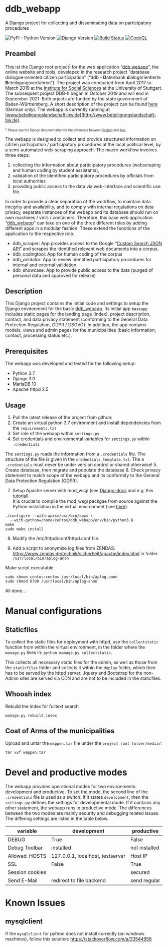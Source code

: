 # ddb_webapp
A Django project for collecting and disseminating data on participatory procedures

![PyPI - Python Version](https://img.shields.io/pypi/pyversions/Django.svg) ![Django Version](https://img.shields.io/badge/Django-3.0-blue.svg) [![Build Status](https://travis-ci.org/uweremer/ddb_webapp.svg?branch=master)](https://travis-ci.org/uweremer/ddb_webapp) [![CodeQL](https://github.com/uweremer/ddb_webapp/actions/workflows/codeql-analysis.yml/badge.svg)](https://github.com/uweremer/ddb_webapp/actions/workflows/codeql-analysis.yml)

## Preambel
This ist the Django root project<sup>[1](#myfootnote1)</sup> for the web application “[ddb webapp](https://github.com/uweremer/ddb_webapp)”, the online website and tools, developed in the research project “database dialogue-oriented citizen participation” (“ddb - **D**atenbank **d**ialogorientierte **B**eteiligungsverfahren”). The project was conducted from April 2017 to March 2019 at the [Institute for Social Sciences]( https://www.sowi.uni-stuttgart.de/index.html) at the University of Stuttgart. The subsequent project DDB-II began in October 2019 and will end in September 2021. Both prjects are funded by the state government of Baden-Württemberg. A short description of the project can be found [here](https://www.sowi.uni-stuttgart.de/abteilungen/ps/forschung/dbb/) (German only). The webapp is currently running at [www.beteiligungslandschaft-bw.de](http://www.beteiligungslandschaft-bw.de).

<sub><sup>
<a name="myfootnote1"><sup>1</sup></a>: Please see the Django documentation for the difference between  [Project]( https://docs.djangoproject.com/en/2.2/intro/tutorial01/#creating-a-project) and [App](https://docs.djangoproject.com/en/2.2/intro/tutorial01/#creating-the-polls-app).</sup></sub>

The webapp is designed to collect and provide structured information on citizen participation / participatory procedures at the local political level, by a semi-automated web-scraping approach.
The macro workflow involves three steps: 
1. collecting the information about participatory procedures (webscraping and human coding by student assistants), 
2. validation of the identified participatory procedures by officials from local authorities
3. providing public access to the data via web-interface and scientific use file.

In order to provide a clear separation of the workflow, to maintain data integrity and availability, and to comply with internal regulations on data privacy, separate instances of the webapp and its database should run on own machines / vm’s / containers.
Therefore, this base web application “[ddb_webapp]( https://github.com/uweremer/ddb_webapp)” can take on one of the three different roles by adding different apps in a modular fashion. These extend the functions of the application to the respective role.

- ddb_scraper: App provides access to the Google “[Custom Search JSON API]( https://developers.google.com/custom-search/)” and scrapes the identified relevant web documents into a corpus.
- ddb_codingtool: App for human coding of the corpus 
- ddb_validator: App to review identified participatory procedures for internal and external validation
- ddb_showcase: App to provide public access to the data (purged of personal data and approved for release) 


## Description
This Django project contains the initial code and settings to setup the Django environment for the basic [ddb_webapp]( https://github.com/uweremer/ddb_webapp). Its initial app `baseapp` includes static pages for the landing page (index), project description, contact, and data privacy statement (conforming to the General Data Protection Regulation, GDPR / DSGVO). In addition, the app contains models, views and admin pages for the municipalities (basic information, contact, processing status etc.).  


## Prerequisites
The webapp was developed and tested for the following setup:


- Python 3.7  
- Django 3.0  
- MariaDB 10  
- Apache httpd 2.5  


## Usage
1. Pull the latest release of the project from github: 
2. Create an virtual python 3.7 environment and install dependencies from the `requirements.txt`
3. Set role of the webapp within `settings.py`
4. Set credentials and environmental variables for `settings.py` within `.credentials`

The `settings.py` reads the information from a `.credentials` file. The structure of the file is given in the `credentials_template.txt`. The a `.credentials` must never be under version control or shared otherwise!
5. Create database, then migrate and populate the database 
6. Check privacy statement to match scope of the webapp and its conformity to the General Data Protection Regulation (GDPR).  

7. Setup Apache server with mod_wsgi (see [Django-docs](https://docs.djangoproject.com/en/3.0/howto/deployment/wsgi/modwsgi/) and e.g. this [tutorial](https://www.digitalocean.com/community/tutorials/how-to-serve-django-applications-with-apache-and-mod_wsgi-on-ubuntu-14-04))  
It is crucial to compile the mod_wsgi packgae from source against the Python installation in the virtual environment (see [here](https://modwsgi.readthedocs.io/en/master/user-guides/quick-installation-guide.html#apache-requirements)).

```
./configure --with-apxs=/usr/bin/apxs \
  --with-python=/home/centos/ddb_webapp/env/bin/python3.6
make 
sudo make install
```

8. Modify the /etc/httpd/conf/httpd.conf file. 


9. Add a script to anonymize log files from ZENDAS: https://www.zendas.de/technik/sicherheit/apache/index.html in folder `/usr/local/bin/aplog-anon`

Make script executable
```
sudo chown centos:centos /usr/local/bin/aplog-anon
sudo chmod 0700 /usr/local/bin/aplog-anon
```




All done...

# Manual configurations

## Staticfiles

To collect the static files for deployment with httpd, use the `collectstatic` function from within the virtual environment, in the folder where the `manage.py` lives in: `python manage.py collectstatic`.

This collects all necessary static files for the admin, as well as those from the `staticfiles` folder and collects it within the `deploy` folder, which then has to be served by the httpd server. Jquery and Bootstrap for the non-Admin sites are served via CDN and are not to be included in the staticfiles.


## Whoosh index

Rebuild the index for fulltext search
```
manage.py rebuild_index
```

## Coat of Arms of the municipalities
Upload and untar the `wappen.tar` file under the `project root folder/media/`: 

```
tar xvf wappen.tar 
```


# Devel and productive modes

The webapp provides operational modes for two environments: development and productive. To set the mode, the second line of the `.credentials` file is used as a switch. If it states `development`, then the `settings.py` defines the settings for developmental mode. If it contains any other statement, the webapp runs in productive mode. The differences between the two modes are mainly security and debugging related issues. The differing settings are listed in the table below.

variable | development | productive
---------|-------------|-----------
DEBUG | True | False
Debug Toolbar | installed | not installed
Allowed_HOSTS | 127.0.0.1, localhost, testserver | Host IP
SSL | False | True  
Session cookies | | secured
Send E-Mail	| redirect to file backend | send regular



# Known Issues


## mysqlclient
If the `mysqlclient` for python does not install correctly (on windows machines), follow this solution: https://stackoverflow.com/a/33544958




